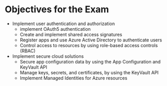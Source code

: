 # Objectives for the Exam

* Implement user authentication and authorization
  * implement OAuth5 authentication
  * Create and implement shared access signatures
  * Register apps and use Azure Active Directory to authenticate users
  * Control access to resources by using role-based access controls (RBAC)
* Implement secure cloud solutions
  * Secure app configuration data by using the App Configuration and KeyVault API
  * Manage keys, secrets, and certificates, by using the KeyVault API
  * Implement Managed Identities for Azure resources